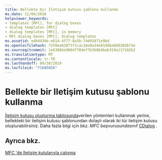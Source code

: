 ```yaml
---
title: Bellekte bir Iletişim kutusu şablonu kullanma
ms.date: 11/04/2016
helpviewer_keywords:
- templates [MFC], for dialog boxes
- dialog templates [MFC]
- dialog templates [MFC], in memory
- MFC dialog boxes [MFC], dialog templates
ms.assetid: edb443bb-e614-4f77-8a3b-74d93871e9bd
ms.openlocfilehash: 7250ea628f371cac16e0a34e81d8bab0828db73e
ms.sourcegitcommit: 1e6386be9084f70def7b3b8b4bab319a117102b2
ms.translationtype: MT
ms.contentlocale: tr-TR
ms.lasthandoff: 09/30/2019
ms.locfileid: "71685026"
---
```

# <a name="using-a-dialog-template-in-memory"></a>Bellekte bir Iletişim kutusu şablonu kullanma

[İletişim kutusu oluşturma tablosunda](../mfc/creating-a-dialog-class-with-code-wizards.md)verilen yöntemleri kullanmak yerine, bellekteki bir iletişim kutusu şablonundan dolaylı olarak iki tür iletişim kutusu oluşturabilirsiniz. Daha fazla bilgi için bkz. *MFC başvurusunda*sınıf [CDialog](../mfc/reference/cdialog-class.md) .

## <a name="see-also"></a>Ayrıca bkz.

[MFC 'de Iletişim kutularıyla çalışma](../mfc/life-cycle-of-a-dialog-box.md)
